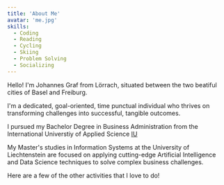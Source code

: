 ```yaml
---
title: 'About Me'
avatar: 'me.jpg'
skills:
  - Coding
  - Reading
  - Cycling
  - Skiing
  - Problem Solving
  - Socializing
---
```


Hello! I'm Johannes Graf from Lörrach, situated between the two beatiful cities of Basel and Freiburg.

I'm a dedicated, goal-oriented, time punctual individual who thrives on transforming challenges into successful, tangible outcomes.

I pursued my Bachelor Degree in Business Administration from the International Universtiy of Applied Science [IU](https://www.iu.de/)

My Master's studies in Information Systems at the University of Liechtenstein are focused on applying cutting-edge Artificial Intelligence and Data Science techniques to solve complex business challenges.

Here are a few of the other activities that I love to do!
